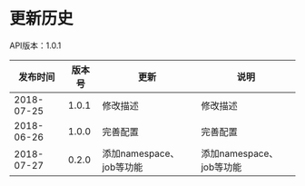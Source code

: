 # 更新历史 #
API版本：1.0.1

|发布时间|版本号|更新|说明|
|---|---|---|---|
|2018-07-25|1.0.1|修改描述|修改描述|
|2018-06-26|1.0.0|完善配置|完善配置|
|2018-07-27|0.2.0|添加namespace、job等功能|添加namespace、job等功能|
